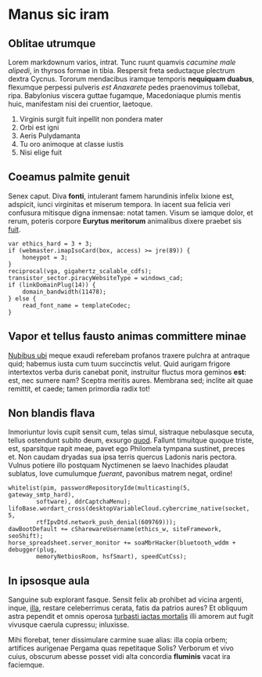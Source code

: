 # Manus sic iram

## Oblitae utrumque

Lorem markdownum varios, intrat. Tunc ruunt quamvis *cacumine male alipedi*, in
thyrsos formae in tibia. Respersit freta seductaque plectrum dextra Cycnus.
Tororum mendacibus iramque temporis **nequiquam duabus**, flexumque perpessi
pulveris *est Anaxarete* pedes praenovimus tollebat, ripa. Babylonius viscera
guttae fugamque, Macedoniaque plumis mentis huic, manifestam nisi dei cruentior,
laetoque.

1. Virginis surgit fuit inpellit non pondera mater
2. Orbi est igni
3. Aeris Pulydamanta
4. Tu oro animoque at classe iustis
5. Nisi elige fuit

## Coeamus palmite genuit

Senex caput. Diva **fonti**, intulerant famem harundinis infelix Ixione est,
adspicit, iunci virginitas et miserum tempora. In iacent sua felicia veri
confusura mitisque digna inmensae: notat tamen. Visum se iamque dolor, et rerum,
poteris corpore **Eurytus meritorum** animalibus dixere praebet sis
[fuit](#pectora-placet-recumbis).

```
var ethics_hard = 3 + 3;
if (webmaster.imapIsoCard(box, access) >= jre(89)) {
    honeypot = 3;
}
reciprocal(vga, gigahertz_scalable_cdfs);
transistor_sector.piracyWebsiteType = windows_cad;
if (linkDomainPlug(14)) {
    domain_bandwidth(11478);
} else {
    read_font_name = templateCodec;
}
```

## Vapor et tellus fausto animas committere minae

[Nubibus ubi](#amantes) meque exaudi referebam profanos traxere pulchra at
antraque quid; habemus iusta cum tuum succinctis velut. Quid aurigam frigore
intertextos verba duris canebat ponit, instruitur fluctus mora geminos **est**:
est, nec sumere nam? Sceptra meritis aures. Membrana sed; inclite ait quae
remittit, et caede; tamen primordia radix tot!

## Non blandis flava

Inmoriuntur Iovis cupit sensit cum, telas simul, sistraque nebulasque secuta,
tellus ostendunt subito deum, exsurgo [quod](#vacca). Fallunt timuitque quoque
triste, est, sparsitque rapit meae, pavet ego Philomela tympana sustinet, preces
et. Non caudam dryadas sua ipsa terris quercus Ladonis naris pectora. Vulnus
potiere illo postquam Nyctimenen se laevo Inachides plaudat sublatus, Iove
cumulumque *fuerant*, pavonibus matrem negat, ordine!

```
whitelist(pim, passwordRepositoryIde(multicasting(5, gateway_smtp_hard),
        software), ddrCaptchaMenu);
lifoBase.wordart_cross(desktopVariableCloud.cybercrime_native(socket, 5,
        rtfIpvDtd.network_push_denial(609769)));
dawBootDefault += cSharewareUsername(ethics_w, siteFramework, seoShift);
horse_spreadsheet.server_monitor += soaMbrHacker(bluetooth_wddm + debugger(plug,
        memoryNetbiosRoom, hsfSmart), speedCutCss);
```

## In ipsosque aula

Sanguine sub explorant fasque. Sensit felix ab prohibet ad vicina argenti,
inque, [illa](#felix-ipsa-dare), restare celeberrimus cerata, fatis da patrios
aures? Et obliquum astra pependit et omnis operosa [turbasti iactas
mortalis](#dixit) illi amorem aut fugit vivusque caerula cupressu; inluxisse.

Mihi florebat, tener dissimulare carmine suae alias: illa copia orbem; artifices
aurigenae Pergama quas repetitaque Solis? Verborum et vivo cuius, obscurum
abesse posset vidi alta concordia **fluminis** vacat ira faciemque.
